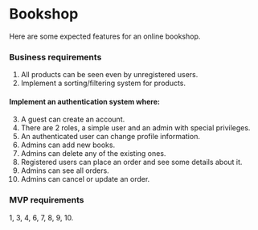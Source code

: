# Bookshop
Here are some expected features for an online bookshop.
### Business requirements
1. All products can be seen even by unregistered users.
2. Implement a sorting/filtering system for products.
#### Implement an authentication system where:
3. A guest can create an account.
4. There are 2 roles, a simple user and an admin with special privileges.
5. An authenticated user can change profile information.
6. Admins can add new books.
7. Admins can delete any of the existing ones.
8. Registered users can place an order and see some details about it.
9. Admins can see all orders.
10. Admins can cancel or update an order. 

### MVP requirements
1, 3, 4, 6, 7, 8, 9, 10.
